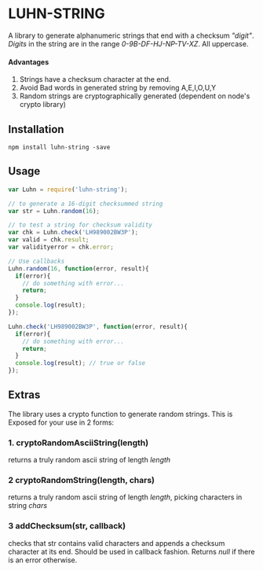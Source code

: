 # LUHN-STRING
A library to generate alphanumeric strings that end with a checksum _"digit"_. _Digits_ in the string are in the range _0-9B-DF-HJ-NP-TV-XZ_. All uppercase.

#### Advantages 
1. Strings have a checksum character at the end.
2. Avoid Bad words in generated string by removing A,E,I,O,U,Y
3. Random strings are cryptographically generated (dependent on node's crypto library)

## Installation
```terminal
npm install luhn-string -save
```

## Usage
```javascript
var Luhn = require('luhn-string');

// to generate a 16-digit checksummed string
var str = Luhn.random(16);

// to test a string for checksum validity
var chk = Luhn.check('LH989002BW3P');
var valid = chk.result;
var validityerror = chk.error;

// Use callbacks
Luhn.random(16, function(error, result){
  if(error){
    // do something with error...
    return;
  }
  console.log(result);
});

Luhn.check('LH989002BW3P', function(error, result){
  if(error){
    // do something with error...
    return;
  }
  console.log(result); // true or false
});


```

## Extras
The library uses a crypto function to generate random strings. This is Exposed for your use in 2 forms:
### 1. cryptoRandomAsciiString(length)
returns a truly random ascii string of length _length_

### 2 cryptoRandomString(length, chars)
returns a truly random ascii string of length _length_, picking characters in string _chars_

### 3 addChecksum(str, callback)
checks that str contains valid characters and appends a checksum character at its end. Should be used in callback fashion. Returns *null* if there is an error otherwise.